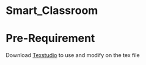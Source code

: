 # Smart_Classroom

# Pre-Requirement
Download [Texstudio](https://www.texstudio.org/) to use and modify on the tex file
